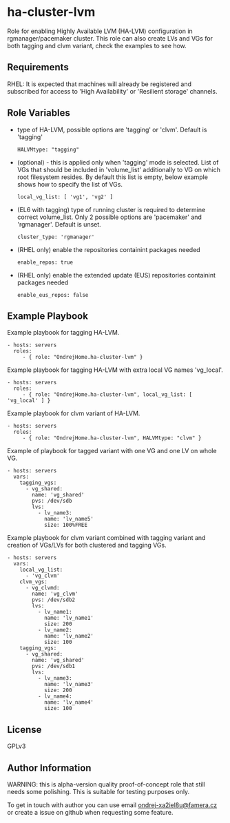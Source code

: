 ha-cluster-lvm
=========

Role for enabling Highly Available LVM (HA-LVM) configuration in rgmanager/pacemaker cluster.
This role can also create LVs and VGs for both tagging and clvm variant, check the examples to see how.

Requirements
------------

RHEL: It is expected that machines will already be registered and subscribed for access to 'High Availability' or 'Resilient storage' channels.

Role Variables
--------------

  - type of HA-LVM, possible options are 'tagging' or 'clvm'. Default is 'tagging'
  
    ```
    HALVMtype: "tagging"
    ```

  - (optional) - this is applied only when 'tagging' mode is selected. List of VGs that should be included in 'volume_list' additionally to VG on which root filesystem resides. By default this list is empty, below example shows how to specify the list of VGs.
  
    ```
    local_vg_list: [ 'vg1', 'vg2' ]
    ```

  - (EL6 with tagging) type of running cluster is required to determine correct volume_list. Only 2 possible options are 'pacemaker' and 'rgmanager'. Default is unset.
    ```
    cluster_type: 'rgmanager'
    ```

  - (RHEL only) enable the repositories containint packages needed
    ```
    enable_repos: true
    ```

  - (RHEL only) enable the extended update (EUS) repositories containint packages needed
    ```
    enable_eus_repos: false
    ```


Example Playbook
----------------

Example playbook for tagging HA-LVM.

    - hosts: servers
      roles:
         - { role: "OndrejHome.ha-cluster-lvm" }

Example playbook for tagging HA-LVM with extra local VG names 'vg_local'.

    - hosts: servers
      roles:
         - { role: "OndrejHome.ha-cluster-lvm", local_vg_list: [ 'vg_local' ] }

Example playbook for clvm variant of HA-LVM.

    - hosts: servers
      roles:
         - { role: "OndrejHome.ha-cluster-lvm", HALVMtype: "clvm" }

Example of playbook for tagged variant with one VG and one LV on whole VG.

    - hosts: servers
      vars:
        tagging_vgs:
          - vg_shared:
            name: 'vg_shared'
            pvs: /dev/sdb
            lvs:
              - lv_name3:
                name: 'lv_name5'
                size: 100%FREE


Example playbook for clvm variant combined with tagging variant and creation of VGs/LVs for both clustered and tagging VGs.

    - hosts: servers
      vars:
        local_vg_list:
          - 'vg_clvm'
        clvm_vgs:
          - vg_clvmd:
            name: 'vg_clvm'
            pvs: /dev/sdb2
            lvs:
              - lv_name1:
                name: 'lv_name1'
                size: 200
              - lv_name2:
                name: 'lv_name2'
                size: 100
        tagging_vgs:
          - vg_shared:
            name: 'vg_shared'
            pvs: /dev/sdb1
            lvs:
              - lv_name3:
                name: 'lv_name3'
                size: 200
              - lv_name4:
                name: 'lv_name4'
                size: 100


License
-------

GPLv3

Author Information
------------------

WARNING: this is alpha-version quality proof-of-concept role that still needs some polishing. 
         This is suitable for testing purposes only.

To get in touch with author you can use email ondrej-xa2iel8u@famera.cz or create a issue on github when requesting some feature.
